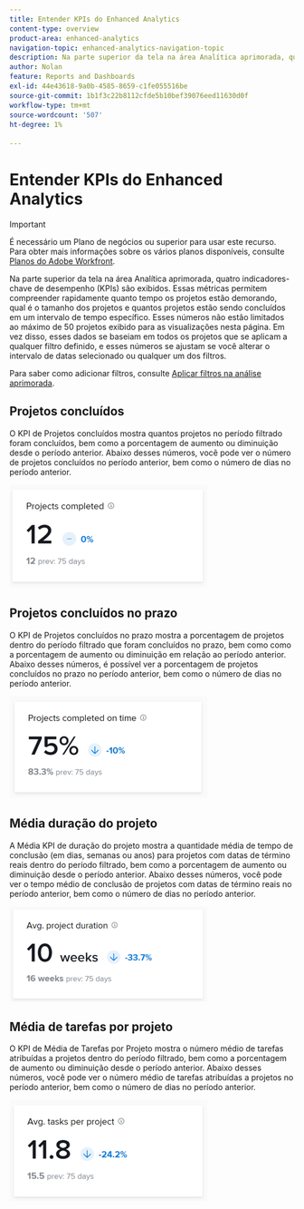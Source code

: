 ```yaml
---
title: Entender KPIs do Enhanced Analytics
content-type: overview
product-area: enhanced-analytics
navigation-topic: enhanced-analytics-navigation-topic
description: Na parte superior da tela na área Analítica aprimorada, quatro indicadores-chave de desempenho (KPIs) são exibidos. Essas métricas permitem compreender rapidamente quanto tempo os projetos estão demorando, qual é o tamanho dos projetos e quantos projetos estão sendo concluídos em um intervalo de tempo específico. Esses números não estão limitados ao máximo de 50 projetos exibido para as visualizações nesta página. Em vez disso, esses dados se baseiam em todos os projetos que se aplicam a qualquer filtro definido, e esses números se ajustam se você alterar o intervalo de datas selecionado ou qualquer um dos filtros.
author: Nolan
feature: Reports and Dashboards
exl-id: 44e43618-9a0b-4585-8659-c1fe055516be
source-git-commit: 1b1f3c22b8112cfde5b10bef39076eed11630d0f
workflow-type: tm+mt
source-wordcount: '507'
ht-degree: 1%

---
```


# Entender KPIs do Enhanced Analytics

>[!IMPORTANT]
>
>É necessário um Plano de negócios ou superior para usar este recurso.\
>Para obter mais informações sobre os vários planos disponíveis, consulte [Planos do Adobe Workfront](https://www.workfront.com/plans).

Na parte superior da tela na área Analítica aprimorada, quatro indicadores-chave de desempenho (KPIs) são exibidos. Essas métricas permitem compreender rapidamente quanto tempo os projetos estão demorando, qual é o tamanho dos projetos e quantos projetos estão sendo concluídos em um intervalo de tempo específico. Esses números não estão limitados ao máximo de 50 projetos exibido para as visualizações nesta página. Em vez disso, esses dados se baseiam em todos os projetos que se aplicam a qualquer filtro definido, e esses números se ajustam se você alterar o intervalo de datas selecionado ou qualquer um dos filtros.

Para saber como adicionar filtros, consulte [Aplicar filtros na análise aprimorada](../enhanced-analytics/use-enhanced-analytics-filters.md).

## Projetos concluídos

O KPI de Projetos concluídos mostra quantos projetos no período filtrado foram concluídos, bem como a porcentagem de aumento ou diminuição desde o período anterior. Abaixo desses números, você pode ver o número de projetos concluídos no período anterior, bem como o número de dias no período anterior.

![](assets/kpi-projects-completed-350x182.png)

## Projetos concluídos no prazo

O KPI de Projetos concluídos no prazo mostra a porcentagem de projetos dentro do período filtrado que foram concluídos no prazo, bem como como a porcentagem de aumento ou diminuição em relação ao período anterior. Abaixo desses números, é possível ver a porcentagem de projetos concluídos no prazo no período anterior, bem como o número de dias no período anterior.

![](assets/kpi-projects-completed-on-time-350x180.png)

## Média duração do projeto

A Média KPI de duração do projeto mostra a quantidade média de tempo de conclusão (em dias, semanas ou anos) para projetos com datas de término reais dentro do período filtrado, bem como a porcentagem de aumento ou diminuição desde o período anterior. Abaixo desses números, você pode ver o tempo médio de conclusão de projetos com datas de término reais no período anterior, bem como o número de dias no período anterior.

![](assets/kpi-avg.-project-duration-350x168.png)

## Média de tarefas por projeto

O KPI de Média de Tarefas por Projeto mostra o número médio de tarefas atribuídas a projetos dentro do período filtrado, bem como a porcentagem de aumento ou diminuição desde o período anterior. Abaixo desses números, você pode ver o número médio de tarefas atribuídas a projetos no período anterior, bem como o número de dias no período anterior.

![](assets/kpi-average-tasks-per-project-350x179.png)
